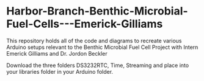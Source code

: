 # Harbor-Branch-Benthic-Microbial-Fuel-Cells---Emerick-Gilliams
This repository holds all of the code and diagrams to recreate various Arduino setups relevant to the Benthic Microbial Fuel Cell Project with Intern Emerick Gilliams and Dr. Jordon Beckler

Download the three folders DS3232RTC, Time, Streaming and place into your libraries folder in your Arduino folder. 
